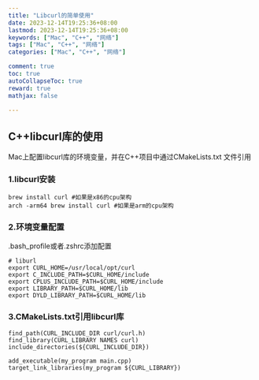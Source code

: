 ```yaml
---
title: "Libcurl的简单使用"
date: 2023-12-14T19:25:36+08:00
lastmod: 2023-12-14T19:25:36+08:00
keywords: ["Mac", "C++", "网络"]
tags: ["Mac", "C++", "网络"]
categories: ["Mac", "C++", "网络"]

comment: true
toc: true
autoCollapseToc: true
reward: true
mathjax: false

---
```


<!--more-->

## C++libcurl库的使用

Mac上配置libcurl库的环境变量，并在C++项目中通过CMakeLists.txt 文件引用

### 1.libcurl安装

    brew install curl #如果是x86的cpu架构
    arch -arm64 brew install curl #如果是arm的cpu架构

### 2.环境变量配置

.bash_profile或者.zshrc添加配置

    # liburl
    export CURL_HOME=/usr/local/opt/curl
    export C_INCLUDE_PATH=$CURL_HOME/include
    export CPLUS_INCLUDE_PATH=$CURL_HOME/include
    export LIBRARY_PATH=$CURL_HOME/lib
    export DYLD_LIBRARY_PATH=$CURL_HOME/lib

### 3.CMakeLists.txt引用libcurl库

    find_path(CURL_INCLUDE_DIR curl/curl.h)
    find_library(CURL_LIBRARY NAMES curl)
    include_directories(${CURL_INCLUDE_DIR})

    add_executable(my_program main.cpp)
    target_link_libraries(my_program ${CURL_LIBRARY})
